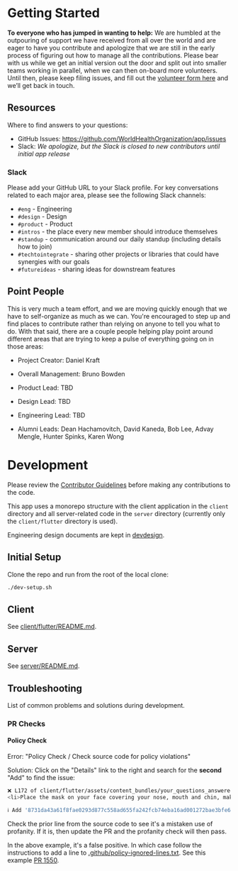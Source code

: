 # Getting Started

**To everyone who has jumped in wanting to help:** We are humbled at the outpouring of support we have received from all over the world and are eager to have you contribute and apologize that we are still in the early process of figuring out how to manage all the contributions. Please bear with us while we get an initial version out the door and split out into smaller teams working in parallel, when we can then on-board more volunteers. Until then, please keep filing issues, and fill out the [volunteer form here](https://forms.gle/FUugWvUVvMcV3dLJA) and we’ll get back in touch.

## Resources

Where to find answers to your questions:

- GitHub Issues: https://github.com/WorldHealthOrganization/app/issues
- Slack: _We apologize, but the Slack is closed to new contributors until initial app release_

### Slack

Please add your GitHub URL to your Slack profile. For key conversations related to each major area, please see the following Slack channels:

- `#eng` - Engineering
- `#design` - Design
- `#product` - Product
- `#intros` - the place every new member should introduce themselves
- `#standup` - communication around our daily standup (including details how to join)
- `#techtointegrate` - sharing other projects or libraries that could have synergies with our goals
- `#futureideas` - sharing ideas for downstream features

## Point People

This is very much a team effort, and we are moving quickly enough that we have to self-organize as much as we can. You're encouraged to step up and find places to contribute rather than relying on anyone to tell you what to do. With that said, there are a couple people helping play point around different areas that are trying to keep a pulse of everything going on in those areas:

- Project Creator: Daniel Kraft
- Overall Management: Bruno Bowden
- Product Lead: TBD
- Design Lead: TBD
- Engineering Lead: TBD

- Alumni Leads: Dean Hachamovitch, David Kaneda, Bob Lee, Advay Mengle, Hunter Spinks, Karen Wong

# Development

Please review the [Contributor Guidelines](CONTRIBUTING.md) before making any contributions to the code.

This app uses a monorepo structure with the client application in the `client` directory and all server-related code in the `server` directory (currently only the `client/flutter` directory is used).

Engineering design documents are kept in [devdesign](devdesign/README.md).

## Initial Setup

Clone the repo and run from the root of the local clone:

```sh
./dev-setup.sh
```

## Client

See [client/flutter/README.md](../client/flutter/README.md).

## Server

See [server/README.md](../server/README.md).

## Troubleshooting

List of common problems and solutions during development.

### PR Checks

#### Policy Check

Error: "Policy Check / Check source code for policy violations"

Solution: Click on the "Details" link to the right and search for the **second** "Add" to find the issue:

```sh
❌ L172 of client/flutter/assets/content_bundles/your_questions_answered.en.yaml:
<li>Place the mask on your face covering your nose, mouth and chin, making sure that there are no gaps between your face and the mask</li>

ℹ️ Add '8731da43a61f8fae0293d877c558ad655fa242fcb74eba16ad001272bae3bfe6 client/flutter/assets/content_bundles/your_questions_answered.en.yaml' to ./.github/policy-ignored-lines.txt to ignore this issue
```

Check the prior line from the source code to see it's a mistaken use of profanity. If it is, then update the PR and the profanity check will then pass.

In the above example, it's a false positive. In which case follow the instructions to add a line to [.github/policy-ignored-lines.txt](../.github/policy-ignored-lines.txt). See this example [PR 1550](https://github.com/WorldHealthOrganization/app/pull/1550).
